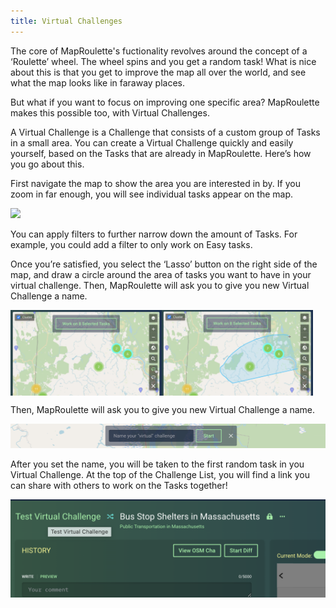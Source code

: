```yaml
---
title: Virtual Challenges
---
```


The core of MapRoulette's fuctionality revolves around the concept of a ‘Roulette’ wheel.  The wheel spins and you get a random task! What is nice about this is that you get to improve the map all over the world, and see what the map looks like in faraway places.

But what if you want to focus on improving one specific area? MapRoulette makes this possible too, with Virtual Challenges.

A Virtual Challenge is a Challenge that consists of a custom group of Tasks in a small area. You can create a Virtual Challenge quickly and easily yourself, based on the Tasks that are already in MapRoulette. Here’s how you go about this.

First navigate the map to show the area you are interested in by. If you zoom in far enough, you will see individual tasks appear on the map.

![](/media/virtual-challenges.png)

You can apply filters to further narrow down the amount of Tasks. For example, you could add a filter to only work on Easy tasks.

Once you’re satisfied, you select the ‘Lasso’ button on the right side of the map, and draw a circle around the area of tasks you want to have in your virtual challenge. Then, MapRoulette will ask you to give you new Virtual Challenge a name.

<div style="display: flex;">
    <img src="/media/virtual-challenges2.png" alt="Image 1" style="width: 48%;">
    <img src="/media/virtual-challenges3.png" alt="Image 2" style="width: 48%;">
</div>

Then, MapRoulette will ask you to give you new Virtual Challenge a name.

![](/media/virtual-challenges6.png)

After you set the name, you will be taken to the first random task in you Virtual Challenge. At the top of the Challenge List, you will find a link you can share with others to work on the Tasks together!

![](/media/virtual-challenges4.png)

